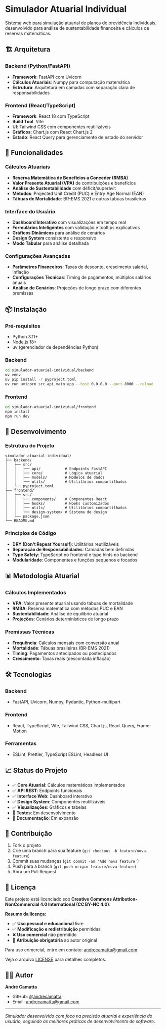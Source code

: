# Simulador Atuarial Individual

Sistema web para simulação atuarial de planos de previdência individuais, desenvolvido para análise de sustentabilidade financeira e cálculos de reservas matemáticas.

## 🏗️ Arquitetura

### Backend (Python/FastAPI)
- **Framework**: FastAPI com Uvicorn
- **Cálculos Atuariais**: Numpy para computação matemática
- **Estrutura**: Arquitetura em camadas com separação clara de responsabilidades

### Frontend (React/TypeScript)
- **Framework**: React 18 com TypeScript
- **Build Tool**: Vite
- **UI**: Tailwind CSS com componentes reutilizáveis
- **Gráficos**: Chart.js com React Chart.js 2
- **Estado**: React Query para gerenciamento de estado do servidor

## 🚀 Funcionalidades

### Cálculos Atuariais
- **Reserva Matemática de Benefícios a Conceder (RMBA)**
- **Valor Presente Atuarial (VPA)** de contribuições e benefícios
- **Análise de Sustentabilidade** com déficit/superávit
- **Métodos**: Projected Unit Credit (PUC) e Entry Age Normal (EAN)
- **Tábuas de Mortalidade**: BR-EMS 2021 e outras tábuas brasileiras

### Interface do Usuário
- **Dashboard Interativo** com visualizações em tempo real
- **Formulários Inteligentes** com validação e tooltips explicativos
- **Gráficos Dinâmicos** para análise de cenários
- **Design System** consistente e responsivo
- **Modo Tabular** para análise detalhada

### Configurações Avançadas
- **Parâmetros Financeiros**: Taxas de desconto, crescimento salarial, inflação
- **Configurações Técnicas**: Timing de pagamentos, múltiplos salários anuais
- **Análise de Cenários**: Projeções de longo prazo com diferentes premissas

## 📦 Instalação

### Pré-requisitos
- Python 3.11+
- Node.js 18+
- uv (gerenciador de dependências Python)

### Backend
```bash
cd simulador-atuarial-individual/backend
uv venv
uv pip install -r pyproject.toml
uv run uvicorn src.api.main:app --host 0.0.0.0 --port 8000 --reload
```

### Frontend
```bash
cd simulador-atuarial-individual/frontend
npm install
npm run dev
```

## 🔧 Desenvolvimento

### Estrutura do Projeto
```
simulador-atuarial-individual/
├── backend/
│   ├── src/
│   │   ├── api/           # Endpoints FastAPI
│   │   ├── core/          # Lógica atuarial
│   │   ├── models/        # Modelos de dados
│   │   └── utils/         # Utilitários compartilhados
│   └── pyproject.toml
├── frontend/
│   ├── src/
│   │   ├── components/    # Componentes React
│   │   ├── hooks/         # Hooks customizados
│   │   ├── utils/         # Utilitários compartilhados
│   │   └── design-system/ # Sistema de design
│   └── package.json
└── README.md
```

### Princípios de Código
- **DRY (Don't Repeat Yourself)**: Utilitários reutilizáveis
- **Separação de Responsabilidades**: Camadas bem definidas
- **Type Safety**: TypeScript no frontend e type hints no backend
- **Modularidade**: Componentes e funções pequenos e focados

## 📊 Metodologia Atuarial

### Cálculos Implementados
- **VPA**: Valor presente atuarial usando tábuas de mortalidade
- **RMBA**: Reserva matemática com métodos PUC e EAN
- **Sustentabilidade**: Análise de equilíbrio atuarial
- **Projeções**: Cenários determinísticos de longo prazo

### Premissas Técnicas
- **Frequência**: Cálculos mensais com conversão anual
- **Mortalidade**: Tábuas brasileiras (BR-EMS 2021)
- **Timing**: Pagamentos antecipados ou postecipados
- **Crescimento**: Taxas reais (descontada inflação)

## 🛠️ Tecnologias

### Backend
- FastAPI, Uvicorn, Numpy, Pydantic, Python-multipart

### Frontend
- React, TypeScript, Vite, Tailwind CSS, Chart.js, React Query, Framer Motion

### Ferramentas
- ESLint, Prettier, TypeScript ESLint, Headless UI

## 📈 Status do Projeto

- ✅ **Core Atuarial**: Cálculos matemáticos implementados
- ✅ **API REST**: Endpoints funcionais
- ✅ **Interface Web**: Dashboard interativo
- ✅ **Design System**: Componentes reutilizáveis
- ✅ **Visualizações**: Gráficos e tabelas
- 🔄 **Testes**: Em desenvolvimento
- 🔄 **Documentação**: Em expansão

## 🤝 Contribuição

1. Fork o projeto
2. Crie uma branch para sua feature (`git checkout -b feature/nova-feature`)
3. Commit suas mudanças (`git commit -am 'Add nova feature'`)
4. Push para a branch (`git push origin feature/nova-feature`)
5. Abra um Pull Request

## 📄 Licença

Este projeto está licenciado sob **Creative Commons Attribution-NonCommercial 4.0 International (CC BY-NC 4.0)**.

**Resumo da licença:**
- ✅ **Uso pessoal e educacional** livre
- ✅ **Modificação e redistribuição** permitidas
- ❌ **Uso comercial** não permitido
- 📝 **Atribuição obrigatória** ao autor original

Para uso comercial, entre em contato: andrecamatta@gmail.com

Veja o arquivo [LICENSE](LICENSE) para detalhes completos.

## 👨‍💻 Autor

**André Camatta**
- GitHub: [@andrecamatta](https://github.com/andrecamatta)
- Email: andrecamatta@gmail.com

---

*Simulador desenvolvido com foco na precisão atuarial e experiência do usuário, seguindo as melhores práticas de desenvolvimento de software.*